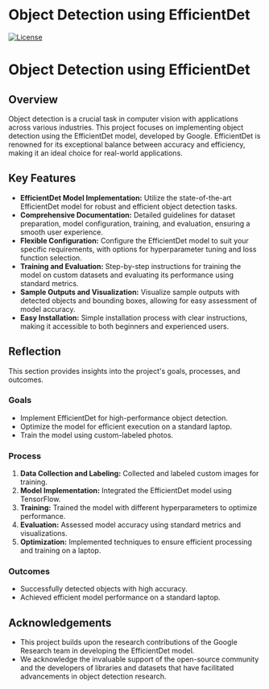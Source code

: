 # Object Detection using EfficientDet

[![License](https://img.shields.io/badge/license-MIT-blue.svg)](LICENSE)


# Object Detection using EfficientDet

## Overview
Object detection is a crucial task in computer vision with applications across various industries. This project focuses on implementing object detection using the EfficientDet model, developed by Google. EfficientDet is renowned for its exceptional balance between accuracy and efficiency, making it an ideal choice for real-world applications.

## Key Features
- **EfficientDet Model Implementation:** Utilize the state-of-the-art EfficientDet model for robust and efficient object detection tasks.
- **Comprehensive Documentation:** Detailed guidelines for dataset preparation, model configuration, training, and evaluation, ensuring a smooth user experience.
- **Flexible Configuration:** Configure the EfficientDet model to suit your specific requirements, with options for hyperparameter tuning and loss function selection.
- **Training and Evaluation:** Step-by-step instructions for training the model on custom datasets and evaluating its performance using standard metrics.
- **Sample Outputs and Visualization:** Visualize sample outputs with detected objects and bounding boxes, allowing for easy assessment of model accuracy.
- **Easy Installation:** Simple installation process with clear instructions, making it accessible to both beginners and experienced users.

## Reflection
This section provides insights into the project's goals, processes, and outcomes.

### Goals
- Implement EfficientDet for high-performance object detection.
- Optimize the model for efficient execution on a standard laptop.
- Train the model using custom-labeled photos.

### Process
1. **Data Collection and Labeling:** Collected and labeled custom images for training.
2. **Model Implementation:** Integrated the EfficientDet model using TensorFlow.
3. **Training:** Trained the model with different hyperparameters to optimize performance.
4. **Evaluation:** Assessed model accuracy using standard metrics and visualizations.
5. **Optimization:** Implemented techniques to ensure efficient processing and training on a laptop.

### Outcomes
- Successfully detected objects with high accuracy.
- Achieved efficient model performance on a standard laptop.



## Acknowledgements

- This project builds upon the research contributions of the Google Research team in developing the EfficientDet model.
- We acknowledge the invaluable support of the open-source community and the developers of libraries and datasets that have facilitated advancements in object detection research.

